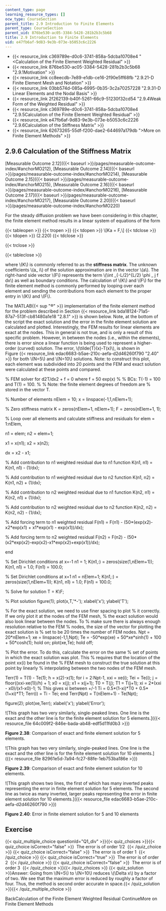 ```yaml
---
content_type: page
learning_resource_types: []
ocw_type: CourseSection
parent_title: 2.9 Introduction to Finite Elements
parent_type: CourseSection
parent_uid: 876be530-ac05-3384-5428-281b2b3c5b68
title: 2.9 Introduction to Finite Elements
uid: e47fb6af-9d83-9e3b-073e-b5053c6c2226
---
```


*   {{< resource_link c369789e-d0c6-3741-858a-5dcba10708e4 "\<Calculation of the Finite Element Weighted Residual" >}}
*   {{< resource_link 876be530-ac05-3384-5428-281b2b3c5b68 "2.9.1Motivation" >}}
*   {{< resource_link cc8eecdb-7e89-e1db-ce16-2f90e5ff68fb "2.9.21-D Finite Element Mesh and Notation" >}}
*   {{< resource_link 03bb574d-085a-6995-0b35-3c2a70257228 "2.9.31-D Linear Elements and the Nodal Basis" >}}
*   {{< resource_link 2f262139-b40f-5261-66c9-51230f32cd54 "2.9.4Weak Form of the Weighted Residual" >}}
*   {{< resource_link c369789e-d0c6-3741-858a-5dcba10708e4 "2.9.5Calculation of the Finite Element Weighted Residual" >}}
*   {{< resource_link e47fb6af-9d83-9e3b-073e-b5053c6c2226 "2.9.6Calculation of the Stiffness Matrix" >}}
*   {{< resource_link 62673265-55df-f200-dae2-644697a179db "\>More on Finite Element Methods" >}}

2.9.6 Calculation of the Stiffness Matrix
-----------------------------------------

[Measurable Outcome 2.12]({{< baseurl >}}/pages/measurable-outcome-index/#anchorMO212), [Measurable Outcome 2.14]({{< baseurl >}}/pages/measurable-outcome-index/#anchorMO214), [Measurable Outcome 2.15]({{< baseurl >}}/pages/measurable-outcome-index/#anchorMO215), [Measurable Outcome 2.16]({{< baseurl >}}/pages/measurable-outcome-index/#anchorMO216), [Measurable Outcome 2.17]({{< baseurl >}}/pages/measurable-outcome-index/#anchorMO217), [Measurable Outcome 2.20]({{< baseurl >}}/pages/measurable-outcome-index/#anchorMO220)

For the steady diffusion problem we have been considering in this chapter, the finite element method results in a linear system of equations of the form

{{< tableopen >}}
{{< tropen >}}
{{< tdopen >}}
\\\[Ka = F,\\\]
{{< tdclose >}}
{{< tdopen >}}
(2.220)
{{< tdclose >}}

{{< trclose >}}

{{< tableclose >}}

where \\(K\\) is commonly referred to as the **stiffness matrix**. The unknown coefficients \\(a\_ i\\) of the solution approximation are in the vector \\(a\\). The right-hand side vector \\(F\\) represents the term \\(\\int \_{-L/2}^{L/2} \\phi \_ j f dx\\) as well as boundary conditions. The calculation of \\(K\\) and \\(F\\) for the finite element method is commonly performed by looping over each element and sending the contributions from each element to the proper entry in \\(K\\) and \\(F\\).

The MATLAB{{< sup "®" >}} implementation of the finite element method for the problem described in Section {{< resource_link bda18124-71a5-87a7-513f-cb81480a1e18 "2.8.1" >}} is shown below. Note, at the bottom of the script the exact solution and the error in the finite element solution are calculated and plotted. Interestingly, the FEM results for linear elements are exact at the nodes. This in general is not true, and is only a result of this specific problem. However, in between the nodes (i.e., within the elements), there is error since a linear function is being used to represent a higher-order (curved) solution. The error, \\(\\tilde{T}(x)-T(x)\\), is shown in Figure {{< resource_link edac6683-b5ae-210c-aefa-d2d46260f790 "2.40" >}} for both \\(N=5\\) and \\(N=10\\) solutions. Note: to construct this plot, each element was subdivided into 20 points and the FEM and exact solution were calculated at these points and compared.

% FEM solver for d2T/dx2 + f = 0 where f = 50 exp(x)
%
% BCs: T(-1) = 100 and T(1) = 100.
%
% Note: the finite element degrees of freedom are
%       stored in the vector T.

% Number of elements
nElem = 10;
x = linspace(-1,1,nElem+1);

% Zero stiffness matrix
K = zeros(nElem+1, nElem+1);
F = zeros(nElem+1, 1);

% Loop over all elements and calculate stiffness and residuals
for elem = 1:nElem,

  n1 = elem;
  n2 = elem+1;

  x1 = x(n1);
  x2 = x(n2);

  dx = x2 - x1;

  % Add contribution to n1 weighted residual due to n1 function
  K(n1, n1) = K(n1, n1) - (1/dx);

  % Add contribution to n1 weighted residual due to n2 function
  K(n1, n2) = K(n1, n2) + (1/dx);

  % Add contribution to n2 weighted residual due to n1 function
  K(n2, n1) = K(n2, n1) + (1/dx);

  % Add contribution to n2 weighted residual due to n2 function
  K(n2, n2) = K(n2, n2) - (1/dx);

  % Add forcing term to n1 weighted residual
  F(n1) = F(n1) - (50\*(exp(x2)-x2\*exp(x1) + x1\*exp(x1) - exp(x1))/dx);

  % Add forcing term to n2 weighted residual
  F(n2) = F(n2) - (50\*(x2\*exp(x2)-exp(x2)-x1\*exp(x2)+exp(x1))/dx);

end


% Set Dirichlet conditions at x=-1
n1 = 1;
K(n1,:)    = zeros(size(1,nElem+1));
K(n1, n1) = 1.0;
F(n1)      = 100.0;


% Set Dirichlet conditions at x=1
n1 = nElem+1;
K(n1,:)    = zeros(size(1,nElem+1));
K(n1, n1) = 1.0;
F(n1)      = 100.0;


% Solve for solution
T = K\\F;


% Plot solution
figure(1);
plot(x,T,'\*-');
xlabel('x');
ylabel('T');

% For the exact solution, we need to use finer spacing to plot
% it correctly.  If we only plot it at the nodes of the FEM mesh,
% the exact solution would also look linear between the nodes.  To
% make sure there is always enough resolution relative to the FEM
% nodes, the size of the vector for plotting the exact solution is
% set to be 20 times the number of FEM nodes.
Npt = 20\*nElem+1;
xe = linspace(-1,1,Npt);
Te = -50\*exp(xe) + 50\*xe\*sinh(1) + 100 + 50\*cosh(1);
hold on; plot(xe,Te); hold off;

% Plot the error.  To do this, calculate the error on the same
% set of points in which the exact solution was plot.  This
% requires that the location of the point xx(i) be found in the
% FEM mesh to construct the true solution at this point by linearly
% interpolating between the two nodes of the FEM mesh.

Terr(1) = T(1) - Te(1);
h = x(2)-x(1);
for i = 2:Npt-1,
  xxi = xe(i);
  Tei = Te(i);
  j = floor((xxi-xe(1))/h) + 1;
  x0 = x(j);
  x1 = x(j+1);
  T0 = T(j);
  T1 = T(j+1);
  xi = 2\*(xxi - x0)/(x1-x0)-1;  % This gives xi between +/-1
  Ti = 0.5\*(1-xi)\*T0 + 0.5\*(1+xi)\*T1;
  Terr(i) = Ti - Tei;
end
Terr(Npt) = T(nElem+1) - Te(Npt);

figure(2);
plot(xe,Terr);
xlabel('x');
ylabel('Error');

![This graph has two very similarly, single-peaked lines. One line is the exact and the other line is for the finite element solution for 5 elements.]({{< resource_file 64c009f2-846e-bada-ab48-edf5d11fd0b3 >}})

**Figure 2.38**: Comparison of exact and finite element solution for 5 elements.

![This graph has two very similarly, single-peaked lines. One line is the exact and the other line is for the finite element solution for 10 elements.]({{< resource_file 82961e5d-7a94-fc27-88fe-1eb753ba186e >}})

**Figure 2.39**: Comparison of exact and finite element solution for 10 elements.

![This graph shows two lines, the first of which has many inverted peaks representing the error in finite element solution for 5 elements.  The second line as twice as many inverted, larger peaks representing the error in finite element solution for 10 elements.]({{< resource_file edac6683-b5ae-210c-aefa-d2d46260f790 >}})

**Figure 2.40**: Error in finite element solution for 5 and 10 elements

Exercise
--------

{{< quiz_multiple_choice questionId="Q1_div" >}}{{< quiz_choices >}}{{< quiz_choice isCorrect="false" >}}&nbsp; The error is of order 1/2 &nbsp;{{< /quiz_choice >}}
{{< quiz_choice isCorrect="false" >}}&nbsp; The error is of order 1 &nbsp;{{< /quiz_choice >}}
{{< quiz_choice isCorrect="true" >}}&nbsp; The error is of order 2 &nbsp;{{< /quiz_choice >}}
{{< quiz_choice isCorrect="false" >}}&nbsp; The error is of order 3 &nbsp;{{< /quiz_choice >}}{{< /quiz_choices >}}
{{< quiz_solution >}}Answer: Going from \\(N=5\\) to \\(N=10\\) reduces \\(\\Delta x\\) by a factor of two. We see that the maximum error is reduced by roughly a factor of four. Thus, the method is second order accurate in space.{{< /quiz_solution >}}{{< /quiz_multiple_choice >}}

BackCalculation of the Finite Element Weighted Residual ContinueMore on Finite Element Methods